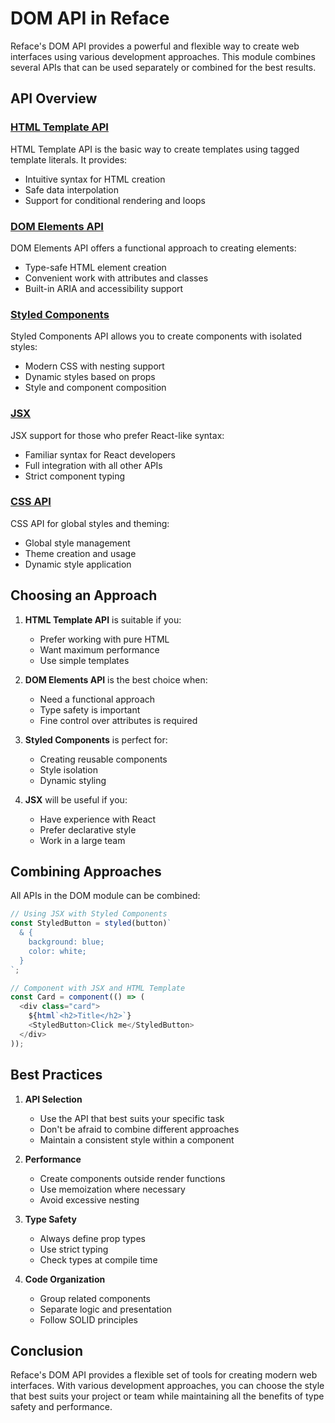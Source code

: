 # DOM API in Reface

Reface's DOM API provides a powerful and flexible way to create web interfaces using various development approaches. This module combines several APIs that can be used separately or combined for the best results.

## API Overview

### [HTML Template API](./html.md)

HTML Template API is the basic way to create templates using tagged template literals. It provides:

- Intuitive syntax for HTML creation
- Safe data interpolation
- Support for conditional rendering and loops

### [DOM Elements API](./dom.md)

DOM Elements API offers a functional approach to creating elements:

- Type-safe HTML element creation
- Convenient work with attributes and classes
- Built-in ARIA and accessibility support

### [Styled Components](./styled.md)

Styled Components API allows you to create components with isolated styles:

- Modern CSS with nesting support
- Dynamic styles based on props
- Style and component composition

### [JSX](./jsx.md)

JSX support for those who prefer React-like syntax:

- Familiar syntax for React developers
- Full integration with all other APIs
- Strict component typing

### [CSS API](./css.md)

CSS API for global styles and theming:

- Global style management
- Theme creation and usage
- Dynamic style application

## Choosing an Approach

1. **HTML Template API** is suitable if you:

   - Prefer working with pure HTML
   - Want maximum performance
   - Use simple templates

2. **DOM Elements API** is the best choice when:

   - Need a functional approach
   - Type safety is important
   - Fine control over attributes is required

3. **Styled Components** is perfect for:

   - Creating reusable components
   - Style isolation
   - Dynamic styling

4. **JSX** will be useful if you:
   - Have experience with React
   - Prefer declarative style
   - Work in a large team

## Combining Approaches

All APIs in the DOM module can be combined:

```typescript
// Using JSX with Styled Components
const StyledButton = styled(button)`
  & {
    background: blue;
    color: white;
  }
`;

// Component with JSX and HTML Template
const Card = component(() => (
  <div class="card">
    ${html`<h2>Title</h2>`}
    <StyledButton>Click me</StyledButton>
  </div>
));
```

## Best Practices

1. **API Selection**

   - Use the API that best suits your specific task
   - Don't be afraid to combine different approaches
   - Maintain a consistent style within a component

2. **Performance**

   - Create components outside render functions
   - Use memoization where necessary
   - Avoid excessive nesting

3. **Type Safety**

   - Always define prop types
   - Use strict typing
   - Check types at compile time

4. **Code Organization**
   - Group related components
   - Separate logic and presentation
   - Follow SOLID principles

## Conclusion

Reface's DOM API provides a flexible set of tools for creating modern web interfaces. With various development approaches, you can choose the style that best suits your project or team while maintaining all the benefits of type safety and performance.
